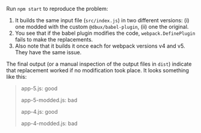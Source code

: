 Run `npm start` to reproduce the problem:

1. It builds the same input file (`src/index.js`) in two different versions: (i) one modded with the custom `@dbux/babel-plugin`, (ii) one the original.
1. You see that if the babel plugin modifies the code, `webpack.DefinePlugin` fails to make the replacements.
1. Also note that it builds it once each for webpack versions v4 and v5. They have the same issue.

The final output (or a manual inspection of the output files in `dist`) indicate that replacement worked if no modification took place. It looks something like this:

> app-5.js: good
> 
> app-5-modded.js: bad
> 
> app-4.js: good
> 
> app-4-modded.js: bad
